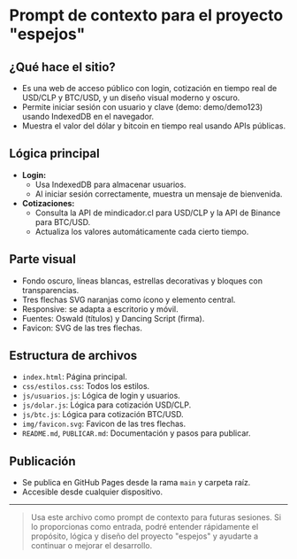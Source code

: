# Prompt de contexto para el proyecto "espejos"

## ¿Qué hace el sitio?
- Es una web de acceso público con login, cotización en tiempo real de USD/CLP y BTC/USD, y un diseño visual moderno y oscuro.
- Permite iniciar sesión con usuario y clave (demo: demo/demo123) usando IndexedDB en el navegador.
- Muestra el valor del dólar y bitcoin en tiempo real usando APIs públicas.

## Lógica principal
- **Login:**
  - Usa IndexedDB para almacenar usuarios.
  - Al iniciar sesión correctamente, muestra un mensaje de bienvenida.
- **Cotizaciones:**
  - Consulta la API de mindicador.cl para USD/CLP y la API de Binance para BTC/USD.
  - Actualiza los valores automáticamente cada cierto tiempo.

## Parte visual
- Fondo oscuro, líneas blancas, estrellas decorativas y bloques con transparencias.
- Tres flechas SVG naranjas como ícono y elemento central.
- Responsive: se adapta a escritorio y móvil.
- Fuentes: Oswald (títulos) y Dancing Script (firma).
- Favicon: SVG de las tres flechas.

## Estructura de archivos
- `index.html`: Página principal.
- `css/estilos.css`: Todos los estilos.
- `js/usuarios.js`: Lógica de login y usuarios.
- `js/dolar.js`: Lógica para cotización USD/CLP.
- `js/btc.js`: Lógica para cotización BTC/USD.
- `img/favicon.svg`: Favicon de las tres flechas.
- `README.md`, `PUBLICAR.md`: Documentación y pasos para publicar.

## Publicación
- Se publica en GitHub Pages desde la rama `main` y carpeta raíz.
- Accesible desde cualquier dispositivo.

---

> Usa este archivo como prompt de contexto para futuras sesiones. Si lo proporcionas como entrada, podré entender rápidamente el propósito, lógica y diseño del proyecto "espejos" y ayudarte a continuar o mejorar el desarrollo.
